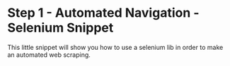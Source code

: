 # Step 1 - Automated Navigation - Selenium Snippet
This little snippet will show you how to use a selenium lib in order to make an automated web scraping.

